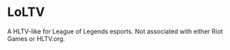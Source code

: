 # LoLTV

A HLTV-like for League of Legends esports.
Not associated with either Riot Games or HLTV.org.
